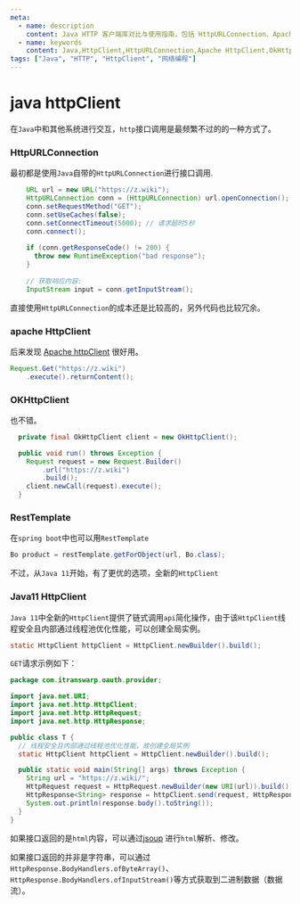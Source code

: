 ```yaml
---
meta:
  - name: description
    content: Java HTTP 客户端库对比与使用指南，包括 HttpURLConnection、Apache HttpClient 和 OkHttp 的特点与示例代码
  - name: keywords
    content: Java,HttpClient,HttpURLConnection,Apache HttpClient,OkHttp,HTTP请求,接口调用
tags: ["Java", "HTTP", "HttpClient", "网络编程"]
---
```


# java httpClient

在`Java`中和其他系统进行交互，`http`接口调用是最频繁不过的的一种方式了。

<ImgView title="http-client" url="https://0.z.wiki/autoupload/2022-05-15/fb51e14d6fc548f895b2f6020150aa01.http-call.drawio.svg" />

### HttpURLConnection

最初都是使用`Java`自带的`HttpURLConnection`进行接口调用.

```java
    URL url = new URL("https://z.wiki");
    HttpURLConnection conn = (HttpURLConnection) url.openConnection();
    conn.setRequestMethod("GET");
    conn.setUseCaches(false);
    conn.setConnectTimeout(5000); // 请求超时5秒
    conn.connect();
    
    if (conn.getResponseCode() != 200) {
      throw new RuntimeException("bad response");
    }
    
    // 获取响应内容:
    InputStream input = conn.getInputStream();
```

直接使用`HttpURLConnection`的成本还是比较高的，另外代码也比较冗余。

### apache HttpClient

后来发现 [Apache httpClient](https://hc.apache.org/httpcomponents-client-5.1.x/) 很好用。

```java
Request.Get("https://z.wiki")
    .execute().returnContent();
```

### OKHttpClient

<ImgView title="okHttpClient" url="https://square.github.io/okhttp/4.x/okhttp/okhttp3/-ok-http-client/" />
也不错。

```java
  private final OkHttpClient client = new OkHttpClient();

  public void run() throws Exception {
    Request request = new Request.Builder()
        .url("https://z.wiki")
        .build();
    client.newCall(request).execute();
  }
```

### RestTemplate

在`spring boot`中也可以用`RestTemplate`

```java
Bo product = restTemplate.getForObject(url, Bo.class);
```

不过，从`Java 11`开始，有了更优的选项，全新的`HttpClient`

### Java11 HttpClient

`Java 11`中全新的`HttpClient`提供了链式调用`api`简化操作，由于该`HttpClient`线程安全且内部通过线程池优化性能，可以创建全局实例。

```java
static HttpClient httpClient = HttpClient.newBuilder().build();
```

`GET`请求示例如下：

```java
package com.itranswarp.oauth.provider;

import java.net.URI;
import java.net.http.HttpClient;
import java.net.http.HttpRequest;
import java.net.http.HttpResponse;

public class T {
  // 线程安全且内部通过线程池优化性能，故创建全局实例
  static HttpClient httpClient = HttpClient.newBuilder().build();

  public static void main(String[] args) throws Exception {
    String url = "https://z.wiki/";
    HttpRequest request = HttpRequest.newBuilder(new URI(url)).build();
    HttpResponse<String> response = httpClient.send(request, HttpResponse.BodyHandlers.ofString());
    System.out.println(response.body().toString());
  }
}
```

如果接口返回的是`html`内容，可以通过[jsoup](https://jsoup.org/) 进行`html`解析、修改。

如果接口返回的并非是字符串，可以通过`HttpResponse.BodyHandlers.ofByteArray()`、`HttpResponse.BodyHandlers.ofInputStream()`等方式获取到二进制数据（数据流）。

<TheEnd />

